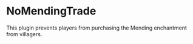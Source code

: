 # NoMendingTrade
This plugin prevents players from purchasing the Mending enchantment from villagers.

